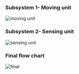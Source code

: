 
### Subsystem 1- Moving unit

![moving unit](https://user-images.githubusercontent.com/83761389/126897998-50c4f442-baa6-40ba-8097-a953d017f293.jpeg)
### Subsystem 2- Sensing unit

![sensing unit](https://user-images.githubusercontent.com/83761389/126898135-3f022020-dd6d-4979-bf0d-a2efd0a59607.jpeg)
### Final flow chart
![final](https://user-images.githubusercontent.com/83761389/126900505-94d0f81c-7846-418f-8458-6ed1d87e6f5e.jpeg)
